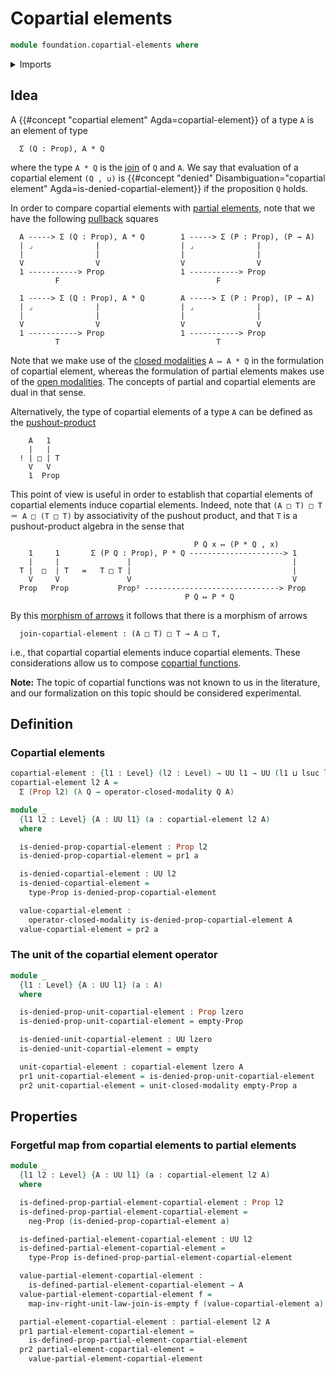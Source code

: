 # Copartial elements

```agda
module foundation.copartial-elements where
```

<details><summary>Imports</summary>

```agda
open import foundation.dependent-pair-types
open import foundation.empty-types
open import foundation.negation
open import foundation.partial-elements
open import foundation.universe-levels

open import foundation-core.propositions

open import orthogonal-factorization-systems.closed-modalities

open import synthetic-homotopy-theory.joins-of-types
```

</details>

## Idea

A {{#concept "copartial element" Agda=copartial-element}} of a type `A` is an
element of type

```text
  Σ (Q : Prop), A * Q
```

where the type `A * Q` is the
[join](synthetic-homotopy-theory.joins-of-types.md) of `Q` and `A`. We say that
evaluation of a copartial element `(Q , u)` is
{{#concept "denied" Disambiguation="copartial element" Agda=is-denied-copartial-element}}
if the proposition `Q` holds.

In order to compare copartial elements with
[partial elements](foundation.partial-elements.md), note that we have the
following [pullback](foundation.pullbacks.md) squares

```text
  A -----> Σ (Q : Prop), A * Q        1 -----> Σ (P : Prop), (P → A)
  | ⌟              |                  | ⌟              |
  |                |                  |                |
  V                V                  V                V
  1 -----------> Prop                 1 -----------> Prop
          F                                   F

  1 -----> Σ (Q : Prop), A * Q        A -----> Σ (P : Prop), (P → A)
  | ⌟              |                  | ⌟              |
  |                |                  |                |
  V                V                  V                V
  1 -----------> Prop                 1 -----------> Prop
          T                                   T
```

Note that we make use of the
[closed modalities](orthogonal-factorization-systems.closed-modalities.md)
`A ↦ A * Q` in the formulation of copartial element, whereas the formulation of
partial elements makes use of the
[open modalities](orthogonal-factorization-systems.open-modalities.md). The
concepts of partial and copartial elements are dual in that sense.

Alternatively, the type of copartial elements of a type `A` can be defined as
the [pushout-product](synthetic-homotopy-theory.pushout-products.md)

```text
    A   1
    |   |
  ! | □ | T
    V   V
    1  Prop
```

This point of view is useful in order to establish that copartial elements of
copartial elements induce copartial elements. Indeed, note that
`(A □ T) □ T ＝ A □ (T □ T)` by associativity of the pushout product, and that
`T` is a pushout-product algebra in the sense that

```text
                                         P Q x ↦ (P * Q , x)
    1     1       Σ (P Q : Prop), P * Q ---------------------> 1
    |     |               |                                    |
  T |  □  | T   =   T □ T |                                    |
    V     V               V                                    V
  Prop   Prop           Prop² ------------------------------> Prop
                                       P Q ↦ P * Q
```

By this [morphism of arrows](foundation.morphisms-arrows.md) it follows that
there is a morphism of arrows

```text
  join-copartial-element : (A □ T) □ T → A □ T,
```

i.e., that copartial copartial elements induce copartial elements. These
considerations allow us to compose
[copartial functions](foundation.copartial-functions.md).

**Note:** The topic of copartial functions was not known to us in the
literature, and our formalization on this topic should be considered
experimental.

## Definition

### Copartial elements

```agda
copartial-element : {l1 : Level} (l2 : Level) → UU l1 → UU (l1 ⊔ lsuc l2)
copartial-element l2 A =
  Σ (Prop l2) (λ Q → operator-closed-modality Q A)

module _
  {l1 l2 : Level} {A : UU l1} (a : copartial-element l2 A)
  where

  is-denied-prop-copartial-element : Prop l2
  is-denied-prop-copartial-element = pr1 a

  is-denied-copartial-element : UU l2
  is-denied-copartial-element =
    type-Prop is-denied-prop-copartial-element

  value-copartial-element :
    operator-closed-modality is-denied-prop-copartial-element A
  value-copartial-element = pr2 a
```

### The unit of the copartial element operator

```agda
module _
  {l1 : Level} {A : UU l1} (a : A)
  where

  is-denied-prop-unit-copartial-element : Prop lzero
  is-denied-prop-unit-copartial-element = empty-Prop

  is-denied-unit-copartial-element : UU lzero
  is-denied-unit-copartial-element = empty

  unit-copartial-element : copartial-element lzero A
  pr1 unit-copartial-element = is-denied-prop-unit-copartial-element
  pr2 unit-copartial-element = unit-closed-modality empty-Prop a
```

## Properties

### Forgetful map from copartial elements to partial elements

```agda
module _
  {l1 l2 : Level} {A : UU l1} (a : copartial-element l2 A)
  where

  is-defined-prop-partial-element-copartial-element : Prop l2
  is-defined-prop-partial-element-copartial-element =
    neg-Prop (is-denied-prop-copartial-element a)

  is-defined-partial-element-copartial-element : UU l2
  is-defined-partial-element-copartial-element =
    type-Prop is-defined-prop-partial-element-copartial-element

  value-partial-element-copartial-element :
    is-defined-partial-element-copartial-element → A
  value-partial-element-copartial-element f =
    map-inv-right-unit-law-join-is-empty f (value-copartial-element a)

  partial-element-copartial-element : partial-element l2 A
  pr1 partial-element-copartial-element =
    is-defined-prop-partial-element-copartial-element
  pr2 partial-element-copartial-element =
    value-partial-element-copartial-element
```
